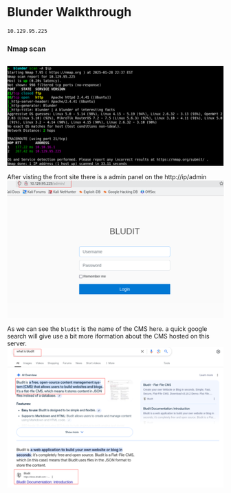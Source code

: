 # Blunder Walkthrough
```bash
10.129.95.225
```
### Nmap scan
```bash
```
![nmap scan](../../Assets/walktrhough-assets/blunder-nmap.png)

After visting the front site there is a admin panel on the http://ip/admin 
![admin portal](../../Assets/walktrhough-assets/admin-portal.png)

As we can see the `bludit` is the name of the CMS here. a quick google search will give use a bit more iformation about the CMS hosted on this server. 
![google search for bludit](../../Assets/walktrhough-assets/google-search-for-bludit.png)